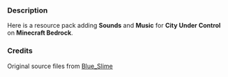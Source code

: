 ### Description
Here is a resource pack adding **Sounds** and **Music** for **City Under Control** on **Minecraft Bedrock**.

### Credits
Original source files from [Blue_Slime](https://mcpedl.com/half-life-2-rp/)